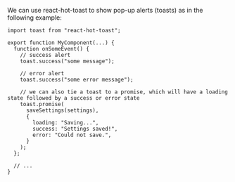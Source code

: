 We can use react-hot-toast to show pop-up alerts (toasts) as in the following example:

```
import toast from "react-hot-toast";

export function MyComponent(...) {
  function onSomeEvent() {
    // success alert
    toast.success("some message");

    // error alert
    toast.success("some error message");

    // we can also tie a toast to a promise, which will have a loading state followed by a success or error state
    toast.promise(
      saveSettings(settings),
      {
        loading: "Saving...",
        success: "Settings saved!",
        error: "Could not save.",
      }
    );
  };

  // ...
}
```
